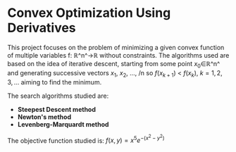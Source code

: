 # Convex Optimization Using Derivatives

This project focuses on the problem of minimizing a given convex function of multiple variables f: ℝ^n^→ℝ without constraints. The algorithms used are based on the idea of iterative descent, starting from some point $x_0$∈ℝ^n^ and generating successive vectors $x_1$, $x_2$, ..., /n so $f(x_{k+1})$ < $f(x_{k})$, $k=1, 2, 3, ...$ aiming to find the minimum.

The search algorithms studied are:

-   **Steepest Descent method**
-   **Newton's method**
-   **Levenberg-Marquardt method**

The objective function studied is: $f(x,y)=x^5e^{-(x^2-y^2)}$
